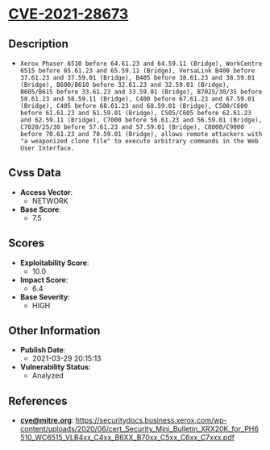 
# [CVE-2021-28673](https://cve.mitre.org/cgi-bin/cvename.cgi?name=CVE-2021-28673)

## Description

- `Xerox Phaser 6510 before 64.61.23 and 64.59.11 (Bridge), WorkCentre 6515 before 65.61.23 and 65.59.11 (Bridge), VersaLink B400 before 37.61.23 and 37.59.01 (Bridge), B405 before 38.61.23 and 38.59.01 (Bridge), B600/B610 before 32.61.23 and 32.59.01 (Bridge), B605/B615 before 33.61.23 and 33.59.01 (Bridge), B7025/30/35 before 58.61.23 and 58.59.11 (Bridge), C400 before 67.61.23 and 67.59.01 (Bridge), C405 before 68.61.23 and 68.59.01 (Bridge), C500/C600 before 61.61.23 and 61.59.01 (Bridge), C505/C605 before 62.61.23 and 62.59.11 (Bridge), C7000 before 56.61.23 and 56.59.01 (Bridge), C7020/25/30 before 57.61.23 and 57.59.01 (Bridge), C8000/C9000 before 70.61.23 and 70.59.01 (Bridge), allows remote attackers with "a weaponized clone file" to execute arbitrary commands in the Web User Interface.`

## Cvss Data

- **Access Vector**:
  - NETWORK
- **Base Score**:
  - 7.5

## Scores

- **Exploitability Score**:
  - 10.0
- **Impact Score**:
  - 6.4
- **Base Severity**:
  - HIGH

## Other Information

- **Publish Date**:
  - 2021-03-29 20:15:13
- **Vulnerability Status**:
  - Analyzed

## References

- **cve@mitre.org**: https://securitydocs.business.xerox.com/wp-content/uploads/2020/06/cert_Security_Mini_Bulletin_XRX20K_for_PH6510_WC6515_VLB4xx_C4xx_B6XX_B70xx_C5xx_C6xx_C7xxx.pdf
